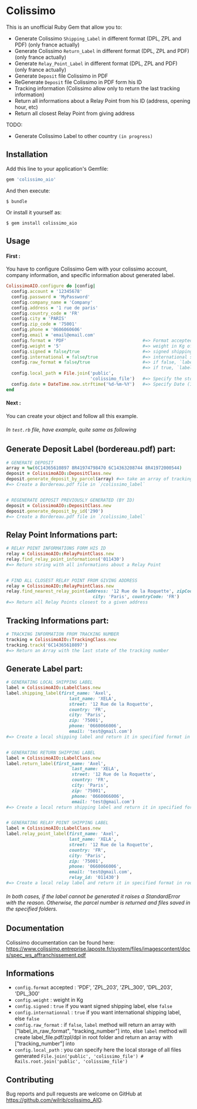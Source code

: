 # Colissimo

This is an unofficial Ruby Gem that allow you to:
- Generate Colissimo `Shipping_Label` in different format (DPL, ZPL and PDF) (only france actually)
- Generate Colissimo `Return_Label` in different format (DPL, ZPL and PDF) (only france actually)
- Generate `Relay_Point_Label` in different format (DPL, ZPL and PDF) (only france actually)
- Generate `Deposit` file Colissimo in PDF
- ReGenerate `Deposit` file Colissimo in PDF form his ID
- Tracking information (Colissimo allow only to return the last tracking information)
- Return all informations about a Relay Point from his ID (address, opening hour, etc)
- Return all closest Relay Point from giving address

TODO:
- Generate Colissimo Label to other country `(in progress)`

## Installation

Add this line to your application's Gemfile:

```ruby
gem 'colissimo_aio'
```

And then execute:

    $ bundle

Or install it yourself as:

    $ gem install colissimo_aio

## Usage

#### First :

You have to configure Colissimo Gem with your colissimo account, company information, and specific information about generated label.

```ruby
ColissimoAIO.configure do |config|
  config.account = '12345678'
  config.password = 'MyPassword'
  config.company_name = 'Company'
  config.address = '1 rue de paris'
  config.country_code = 'FR'
  config.city = 'PARIS'
  config.zip_code = '75001'
  config.phone = '0606060606'
  config.email = 'email@email.com'
  config.format = 'PDF'                             #=> Format accepted PDF, ZPL_203/ZPL_300, DPL_203/DPL_300
  config.weight = '5'                               #=> weight in Kg of your package
  config.signed = false/true                        #=> signed shipping label or not
  config.international = false/true                 #=> international shipping label or not
  config.raw_format = false/true                    #=> if false, `label` method will return an array with ["label_in_raw_format", "tracking_number"] into
                                                    #=> if true, `label` method will create label_file.pdf/zpl/dpl and return an array with ["tracking_number"] into
  config.local_path = File.join('public',
                                'colissimo_file')   #=> Specify the storage folder
  config.date = DateTime.now.strftime('%d-%m-%Y')   #=> Specify Date (14-11-2019)
end
```


#### Next :

You can create your object and follow all this example.
###### In `test.rb` file, have example, quite same as following

## Generate Deposit Label (bordereau.pdf) part:
```ruby
# GENERATE DEPOSIT
array = %w(6C14365610897 8R41974798470 6C14363208744 8R41972000544)
deposit = ColissimoAIO::DepositClass.new
deposit.generate_deposit_by_parcel(array) #=> take an array of tracking number
#=> Create a Bordereau.pdf file in `/colissimo_label`


# REGENERATE DEPOSIT PREVIOUSLY GENERATED (BY ID)
deposit = ColissimoAIO::DepositClass.new
deposit.generate_deposit_by_id('290')
#=> Create a Bordereau.pdf file in `/colissimo_label`
```

## Relay Point Informations part:
```ruby
# RELAY POINT INFORMATIONS FORM HIS ID
relay = ColissimoAIO::RelayPointClass.new
relay.find_relay_point_informations('011430')
#=> Return string with all informations about a Relay Point


# FIND ALL CLOSEST RELAY POINT FROM GIVING ADDRESS
relay = ColissimoAIO::RelayPointClass.new
relay.find_nearest_relay_point(address: '12 Rue de la Roquette', zipCode: '75001',
                                 city: 'Paris', countryCode: 'FR') 
#=> Return all Relay Points closest to a given address
```

## Tracking Informations part:
```ruby
# TRACKING INFORMATION FROM TRACKING NUMBER
tracking = ColissimoAIO::TrackingClass.new
tracking.track('6C14365610897')
#=> Return an Array with the last state of the tracking number
```
 
## Generate Label part:
```ruby
# GENERATING LOCAL SHIPPING LABEL
label = ColissimoAIO::LabelClass.new
label.shipping_label(first_name: 'Axel',
                        last_name: 'XELA',
                        street: '12 Rue de la Roquette',
                        country: 'FR',
                        city: 'Paris',
                        zip: '75001',
                        phone: '0660066006',
                        email: 'test@gmail.com')
#=> Create a local shipping label and return it in specified format in root folder of your project if `raw_format = true`, else return an array with label in raw format + tracking number


# GENERATING RETURN SHIPPING LABEL
label = ColissimoAIO::LabelClass.new
label.return_label(first_name: 'Axel',
                         last_name: 'XELA',
                         street: '12 Rue de la Roquette',
                         country: 'FR',
                         city: 'Paris',
                         zip: '75001',
                         phone: '0660066006',
                         email: 'test@gmail.com')
#=> Create a local return shipping label and return it in specified format in root folder of your project if `raw_format = true`, else return an array with label in raw format + tracking number


# GENERATING RELAY POINT SHIPPING LABEL
label = ColissimoAIO::LabelClass.new
label.relay_point_label(first_name: 'Axel',
                        last_name: 'XELA',
                        street: '12 Rue de la Roquette',
                        country: 'FR',
                        city: 'Paris',
                        zip: '75001',
                        phone: '0660066006',
                        email: 'test@gmail.com',
                        relay_id: '011430')
#=> Create a local relay label and return it in specified format in root folder of your project if `raw_format = true`, else return an array with label in raw format + tracking number
```
###### In both cases, if the label cannot be generated it raises a StandardError with the reason. Otherwise, the parcel number is returned and files saved in the specified folders.

## Documentation
Colissimo documentation can be found here:
https://www.colissimo.entreprise.laposte.fr/system/files/imagescontent/docs/spec_ws_affranchissement.pdf

## Informations

- `config.format` accepted : 'PDF', 'ZPL_203', 'ZPL_300', 'DPL_203', 'DPL_300'
- `config.weight` : weight in Kg
- `config.signed` : `true` if you want signed shipping label, else `false`
- `config.internationnal` : `true` if you want international shipping label, else `false`
- `config.raw_format` : if `false`, `label` method will return an array with ["label_in_raw_format", "tracking_number"] into, else `label` method will create label_file.pdf/zpl/dpl in root folder and return an array with ["tracking_number"] into
- `config.local_path` : you can specify here the local storage of all files generated `File.join('public', 'colissimo_file') # Rails.root.join('public', 'colissimo_file')`


## Contributing

Bug reports and pull requests are welcome on GitHub at https://github.com/wilrib/colissimo_AIO.
